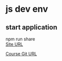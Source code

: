 # js dev env

## start application
npm run share  
[Site URL](http://eoin.localtunnel.me)  

[Course Git URL](https://github.com/coryhouse/javascript-development-environment/)
